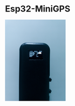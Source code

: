 # Esp32-MiniGPS


<img src="https://github.com/Kauan0122/Esp32-MiniGPS/blob/master/screenshots/IMG_20211226_135419754-01~2.jpeg" width="200">
